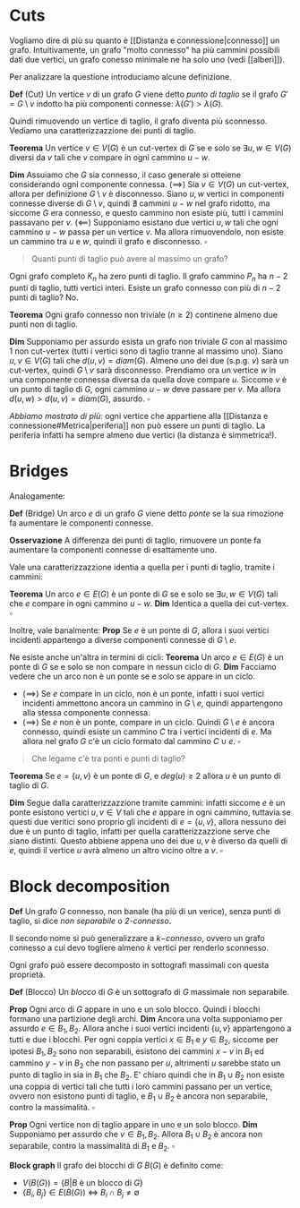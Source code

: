 # Cuts

Vogliamo dire di più su quanto è [[Distanza e connessione|connesso]] un grafo. Intuitivamente, un grafo "molto connesso" ha più cammini possibili dati due vertici, un grafo conesso minimale ne ha solo uno (vedi [[alberi]]). 

Per analizzare la questione introduciamo alcune definizione.

**Def** (Cut) Un vertice $v$ di un grafo $G$ viene detto _punto di taglio_ se il grafo $G' = G\setminus v$ indotto ha più componenti connesse: $\lambda(G') > \lambda(G)$. 

Quindi rimuovendo un vertice di taglio, il grafo diventa più sconnesso. 
Vediamo una caratterizzazzione dei punti di taglio.

**Teorema** Un vertice $v \in V(G)$ è un cut-vertex di $G$ se e solo se $\exists u,w \in V(G)$  diversi da $v$ tali che $v$ compare in ogni cammino $u-w$.

**Dim** Assuiamo che $G$ sia connesso, il caso generale si otteiene considerando ogni componente connessa. 
$(\implies)$ Sia $v \in V(G)$ un cut-vertex, allora per definizione $G \setminus v$ è disconnesso. Siano $u,w$ vertici in componenti connesse diverse di $G\setminus v$, quindi $\nexists$ cammini $u-w$ nel grafo ridotto, ma siccome $G$ era connesso, e questo cammino non esiste più, tutti i cammini passavano per $v$.
$(\impliedby)$ Supponiamo esistano due vertici $u,w$ tali che ogni cammino $u-w$ passa per un vertice $v$. Ma allora rimuovendolo, non esiste un cammino tra $u$ e $w$, quindi il grafo e disconnesso. $\square$ 

>Quanti punti di taglio può avere al massimo un grafo?

Ogni grafo completo $K_n$ ha zero punti di taglio. 
Il grafo cammino $P_n$ ha $n-2$ punti di taglio, tutti vertici interi.
Esiste un grafo connesso con più di $n-2$ punti di taglio? No.

**Teorema** Ogni grafo connesso non triviale ($n\geq 2$) continene almeno due punti non di taglio.

**Dim** Supponiamo per assurdo esista un grafo non triviale $G$ con al massimo $1$ non cut-vertex (tutti i vertici sono di taglio tranne al massimo uno). Siano $u,v \in V(G)$ tali che $d(u,v)=diam(G)$. Almeno uno dei due (s.p.g. $v$) sarà un cut-vertex, quindi $G\setminus v$ sarà disconnesso. Prendiamo ora un vertice $w$ in una componente connessa diversa da quella dove compare $u$. Siccome $v$ è un punto di taglio di $G$, ogni cammino $u-w$ deve passare per $v$. Ma allora 
$d(u,w) > d(u,v) = diam(G)$, assurdo. $\square$

_Abbiamo mostrato di più_: ogni vertice che appartiene alla [[Distanza e connessione#Metrica|periferia]] non può essere un punti di taglio. La periferia infatti ha sempre almeno due vertici (la distanza è simmetrica!).


# Bridges

Analogamente:

**Def** (Bridge) Un arco $e$ di un grafo $G$ viene detto _ponte_ se la sua rimozione fa aumentare le componenti connesse.

**Osservazione** A differenza dei punti di taglio, rimuovere un ponte fa aumentare la componenti connesse di esattamente uno.

Vale una caratterizzazzione identia a quella per i punti di taglio, tramite i cammini:

**Teorema** Un arco $e \in E(G)$ è un ponte di $G$ se e solo se $\exists u,w \in V(G)$ tali che $e$ compare in ogni cammino $u-w$.
**Dim** Identica a quella dei cut-vertex. $\square$

Inoltre, vale banalmente:
**Prop** Se $e$ è un ponte di $G$, allora i suoi vertici incidenti appartengo a diverse componenti connesse di $G\setminus e$.

Ne esiste anche un'altra in termini di cicli:
**Teorema** Un arco $e \in E(G)$ è un ponte di $G$ se e solo se non compare in nessun ciclo di $G$.
**Dim** Facciamo vedere che un arco non è un ponte se e solo se appare in un ciclo.
- $(\implies)$ Se $e$ compare in un ciclo, non è un ponte, infatti i suoi vertici incidenti ammettono ancora un cammino in $G\setminus e$, quindi appartengono alla stessa componente connessa.
- ($\implies$) Se $e$ non è un ponte, compare in un ciclo. Quindi $G \setminus e$ è ancora connesso, quindi esiste un cammino $C$ tra i vertici incidenti di $e$. Ma allora nel grafo $G$ c'è un ciclo formato dal cammino $C \cup {e}$. $\square$

> Che legame c'è tra ponti e punti di taglio? 

**Teorema** Se $e = \{u,v\}$ è un ponte di $G$, e $deg(u)\geq 2$ allora $u$ è un punto di taglio di $G$.

**Dim** Segue dalla caratterizzazzione tramite cammini: infatti siccome $e$ è un ponte esistono vertici $u,v \in V$ tali che $e$ appare in ogni cammino, tuttavia se questi due veritici sono proprio gli incidenti di $e = \{u,v\}$, allora nessuno dei due è un punto di taglio, infatti per quella caratterizzazzione serve che siano distinti. Questo abbiene appena uno dei due $u,v$ è diverso da quelli di $e$, quindi il vertice $u$ avrà almeno un altro vicino oltre a $v$. $\square$



# Block decomposition

**Def** Un grafo $G$ connesso, non banale (ha più di un verice), senza punti di taglio, si dice _non separabile_ o _2-connesso_.

Il secondo nome si può generalizzare a $k-$_connesso_, ovvero un grafo connesso a cui devo togliere almeno $k$ vertici per renderlo sconnesso. 

Ogni grafo può essere decomposto in sottografi massimali con questa proprietà.

**Def** (Blocco) Un _blocco_ di $G$ è un sottografo di $G$ massimale non separabile.

**Prop** Ogni arco di $G$ appare in uno e un solo blocco. Quindi i blocchi formano una partizione degli archi. 
**Dim**  Ancora una volta supponiamo per assurdo $e \in B_1,B_2$. Allora anche i suoi vertici incidenti $\{u,v\}$ appartengono a tutti e due i blocchi. 
Per ogni coppia vertici $x \in B_1$ e $y \in B_2$, siccome per ipotesi $B_1,B_2$ sono non separabili, esistono dei cammini $x-v$ in $B_1$ ed cammino $y-v$ in $B_2$ che non passano per $u$, altrimenti $u$ sarebbe stato un punto di taglio in sia in $B_1$ che $B_2$.
E' chiaro quindi che in $B_1\cup B_2$ non esiste una coppia di vertici tali che tutti i loro cammini passano per un vertice, ovvero non esistono punti di taglio, e $B_1 \cup B_2$ è ancora non separabile, contro la massimalità. $\square$

**Prop** Ogni vertice non di taglio appare in uno e un solo blocco. 
**Dim**  Supponiamo per assurdo che $v \in B_1,B_2$. Allora $B_1 \cup B_2$ è ancora non separabile, contro la massimalità di $B_1$ e $B_2$. $\square$ 

**Block graph** Il grafo dei blocchi di $G$ $B(G)$ è definito come:
- $V(B(G)) = \{B | B \text{ è un blocco di } G\}$
- $\{B_i,B_j\} \in E(B(G))$ $\iff$ $B_i \cap B_j \neq \emptyset$ 
